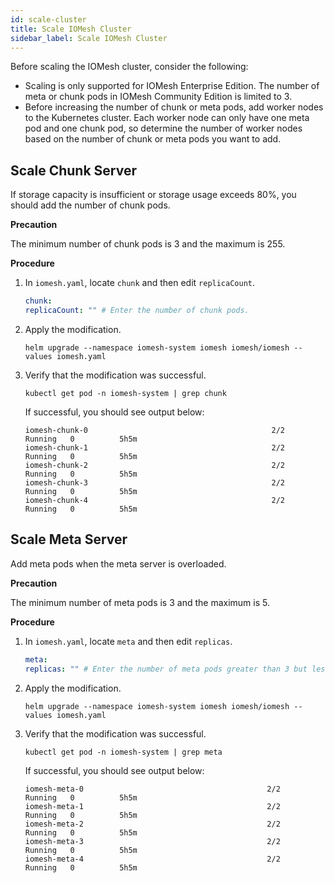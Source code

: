 ```yaml
---
id: scale-cluster
title: Scale IOMesh Cluster
sidebar_label: Scale IOMesh Cluster
---
```


Before scaling the IOMesh cluster, consider the following:

- Scaling is only supported for IOMesh Enterprise Edition. The number of meta or chunk pods in IOMesh Community Edition is limited to 3.
- Before increasing the number of chunk or meta pods, add worker nodes to the Kubernetes cluster. Each worker node can only have one meta pod and one chunk pod, so determine the number of worker nodes based on the number of chunk or meta pods you want to add.

## Scale Chunk Server

If storage capacity is insufficient or storage usage exceeds 80%, you should add the number of chunk pods. 

**Precaution**

The minimum number of chunk pods is 3 and the maximum is 255.

**Procedure**

1. In `iomesh.yaml`, locate `chunk` and then edit `replicaCount`. 

    ```yaml
    chunk:
    replicaCount: "" # Enter the number of chunk pods. 
    ```
2. Apply the modification.
    
    ```shell
    helm upgrade --namespace iomesh-system iomesh iomesh/iomesh --values iomesh.yaml
    ```
3. Verify that the modification was successful.
    
    ```shell
    kubectl get pod -n iomesh-system | grep chunk
    ```   
   
   If successful, you should see output below:
    ```output
    iomesh-chunk-0                                         2/2     Running   0          5h5m
    iomesh-chunk-1                                         2/2     Running   0          5h5m
    iomesh-chunk-2                                         2/2     Running   0          5h5m
    iomesh-chunk-3                                         2/2     Running   0          5h5m
    iomesh-chunk-4                                         2/2     Running   0          5h5m
    ```

## Scale Meta Server

Add meta pods when the meta server is overloaded. 

**Precaution**

The minimum number of meta pods is 3 and the maximum is 5.

**Procedure**

1. In `iomesh.yaml`, locate `meta` and then edit `replicas`. 

    ```yaml
    meta:
    replicas: "" # Enter the number of meta pods greater than 3 but less than 6. 
    ```
2. Apply the modification.
    ```shell
    helm upgrade --namespace iomesh-system iomesh iomesh/iomesh --values iomesh.yaml
    ```
3. Verify that the modification was successful.

    ```shell
    kubectl get pod -n iomesh-system | grep meta
    ```

    If successful, you should see output below:
    ```output
    iomesh-meta-0                                         2/2     Running   0          5h5m
    iomesh-meta-1                                         2/2     Running   0          5h5m
    iomesh-meta-2                                         2/2     Running   0          5h5m
    iomesh-meta-3                                         2/2     Running   0          5h5m
    iomesh-meta-4                                         2/2     Running   0          5h5m
    ```
